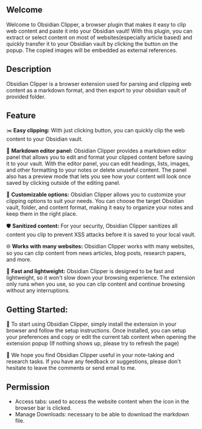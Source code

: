 ## Welcome

Welcome to Obsidian Clipper, a browser plugin that makes it easy to clip web content and paste it into your Obsidian vault! With this plugin, you can extract or select content on most of websites(especially article based) and quickly transfer it to your Obsidian vault by clicking the  button on the popup. The copied images will be embedded as external references.


## Description 

Obsidian Clipper is a browser extension used for parsing and clipping web content as a markdown format, and then export to your obsidian vault of provided folder.


## Feature


✂️ **Easy clipping:** With just clicking button, you can quickly clip the web content to your Obsidian vault.

📝 **Markdown editor panel:** Obsidian Clipper provides a markdown editor panel that allows you to edit and format your clipped content before saving it to your vault. With the editor panel, you can edit headings, lists, images, and other formatting to your notes or delete unuseful content. The panel also has a preview mode that lets you see how your content will look once saved by clicking outside of the editing panel.

🎨 **Customizable options:** Obsidian Clipper allows you to customize your clipping options to suit your needs. You can choose the target Obsidian vault, folder, and content format, making it easy to organize your notes and keep them in the right place.

🛡️ **Sanitized content:** For your security, Obsidian Clipper sanitizes all content you clip to prevent XSS attacks before it is saved to your local vault.

🌐 **Works with many websites:** Obsidian Clipper works with many websites, so you can clip content from news articles, blog posts, research papers, and more.

🚀 **Fast and lightweight:** Obsidian Clipper is designed to be fast and lightweight, so it won't slow down your browsing experience. The extension only runs when you use, so you can clip content and continue browsing without any interruptions.

 

## Getting Started:

🚀 To start using Obsidian Clipper, simply install the extension in your browser and follow the setup instructions. Once installed, you can setup your preferences and copy or edit the current tab content when opening the extension popup (If nothing shows up, please try to refresh the page)

🙏 We hope you find Obsidian Clipper useful in your note-taking and research tasks. If you have any feedback or suggestions, please don't hesitate to leave the comments or send email to me.

## Permission

- Access tabs: used to access the website content when the icon in the browser bar is clicked.
- Manage Downloads: necessary to be able to download the markdown file.

